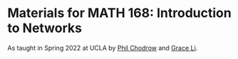 # Materials for MATH 168: Introduction to Networks

As taught in Spring 2022 at UCLA by [Phil Chodrow](www.philchodrow.com) and [Grace Li](https://www.math.ucla.edu/~graceli/). 
